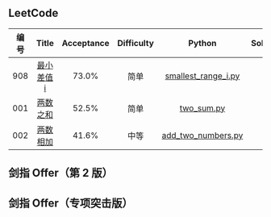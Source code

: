 ## LeetCode

| 编号 |                            Title                             | Acceptance | Difficulty |                       Python                        | Solution |
| :--: | :----------------------------------------------------------: | :--------: | :--------: | :-------------------------------------------------: | -------- |
| 908  | [最小差值i](https://leetcode-cn.com/problems/smallest-range-i/) |   73.0%    |    简单    | [smallest_range_i.py](code/908-smallest_range_i.py) |          |
| 001  |    [两数之和](https://leetcode-cn.com/problems/two-sum/)     |   52.5%    |    简单    |          [two_sum.py](code/001-two_sum.py)          |          |
| 002  | [两数相加](https://leetcode-cn.com/problems/add-two-numbers) |   41.6%    |    中等    |  [add_two_numbers.py](code/002-add_two_numbers.py)  |          |



## 剑指 Offer（第 2 版）

## 剑指 Offer（专项突击版）
 